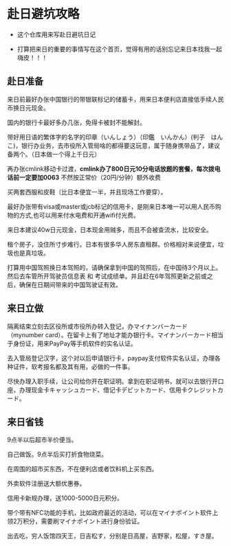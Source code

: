 # 赴日避坑攻略

- 这个仓库用来写赴日避坑日记

- 打算把来日的重要的事情写在这个首页，觉得有用的话别忘记来日本找我一起嗨皮！！！

## 赴日准备

来日前最好办张中国银行的带银联标记的储蓄卡，用来日本便利店直接低手续人民币换日元现金。

国内的银行卡最好多办几张，免得卡被封不能解封。

带好用日语的繁体字的名字的印章（いんしょう）（印鑑　いんかん）(判子　はんこ)，银行办业务，去市役所入管局啥的都得要这玩意，属于随身携带品了，建议备两个。（日本做一个得上千日元）

再办张cmlink移动卡过渡，**cmlink办了800日元10分电话放题的套餐，每次拨电话前一定要加0063** 不然按正常价（20円/分钟）额外收费

买两套西服和皮鞋（比日本便宜一半，并且现场工作要穿）。

最好办张带有visa或master或jcb标记的信用卡，是刚来日本唯一可以用人民币购物的方式,也可以用来付水电费和开通wifi付光费。

来日本建议40w日元现金，日本现金用贼多，而且不会被查流水，比较安全。

租个房子，没住所寸步难行。日本有很多华人房东直租群。价格相对来说便宜，垃圾也是真垃圾。

打算用中国驾照换日本驾照的，请确保拿到中国的驾照后，在中国待3个月以上。然后去车管所开驾驶员信息表 和 考试成绩单。并且赶在6年驾照更新之前或之后，确保在日期间带来的中国驾驶证有效。

## 来日立做

隔离结束立刻去区役所或市役所办转入登记，办マイナンバーカード（mynumber card）。在留卡上有了地址才能办银行卡。マイナンバーカード相当于身份证，用来PayPay等手机软件的实名认证。

去入管局登记汉字，这个对以后申请银行卡，paypay支付软件实名认证，办理各种证件，软考报名都及其有用，必做的一件事。

尽快办理入职手续，让公司给你开在职证明。拿到在职证明书，就可以去银行开口座，办理现金卡キャッシュカード、借记卡デビットカード、信用卡クレジットカード。

## 来日省钱

9点半以后超市半价便当。

自己做饭。9点半后买打折食物烧菜。

在周围的超市买东西，不在便利店或者饮料机上买东西。

外卖软件注册送大额优惠券。

信用卡新规办理，送1000-5000日元积分。

带个带有NFC功能的手机，比如政府最近的活动，可以在マイナポイント软件上领2万积分，需要刷マイナポイント进行身份验证。

出去吃，穷人饭馆四天王，日吉松す，分别是日高屋，吉野家，松屋，すき屋。

